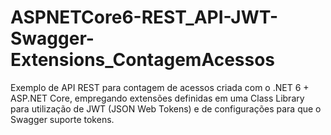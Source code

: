 # ASPNETCore6-REST_API-JWT-Swagger-Extensions_ContagemAcessos
Exemplo de API REST para contagem de acessos criada com o .NET 6 + ASP.NET Core, empregando extensões definidas em uma Class Library para utilização de JWT (JSON Web Tokens) e de configurações para que o Swagger suporte tokens.
